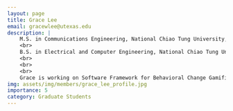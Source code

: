 ```yaml
---
layout: page
title: Grace Lee
email: gracewlee@utexas.edu
description: |
    M.S. in Communications Engineering, National Chiao Tung University, 2018
    <br>
    B.S. in Electrical and Computer Engineering, National Chiao Tung University, 2017
    <br>
    <br>
    <br>
    Grace is working on Software Framework for Behavioral Change Gamification
img: assets/img/members/grace_lee_profile.jpg
importance: 5
category: Graduate Students
---
```

